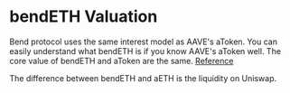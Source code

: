 # bendETH Valuation

Bend protocol uses the same interest model as AAVE's aToken. You can easily understand what bendETH is if you know AAVE's aToken well. The core value of bendETH and aToken are the same. [Reference](https://docs.aave.com/risk/liquidity-risk/atoken-valuation)

The difference between bendETH and aETH is the liquidity on Uniswap.
